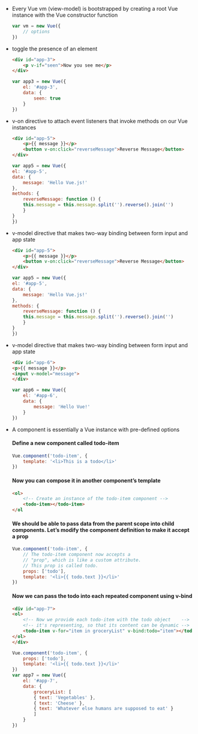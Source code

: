 
- Every Vue vm (view-model) is bootstrapped by creating a root Vue instance with the Vue constructor function
    ```javascript
    var vm = new Vue({
        // options
    })
    ```

- toggle the presence of an element
    ```html
    <div id="app-3">
        <p v-if="seen">Now you see me</p>
    </div>
    ```
    ```javascript
    var app3 = new Vue({
        el: '#app-3',
        data: {
            seen: true
        }
    })
    ```

- v-on directive to attach event listeners that invoke methods on our Vue instances
    ```html
    <div id="app-5">
        <p>{{ message }}</p>
        <button v-on:click="reverseMessage">Reverse Message</button>
    </div>
    ```
    ```javascript
    var app5 = new Vue({
    el: '#app-5',
    data: {
        message: 'Hello Vue.js!'
    },
    methods: {
        reverseMessage: function () {
        this.message = this.message.split('').reverse().join('')
        }
    }
    })
    ```

- v-model directive that makes two-way binding between form input and app state
    ```html
    <div id="app-5">
        <p>{{ message }}</p>
        <button v-on:click="reverseMessage">Reverse Message</button>
    </div>
    ```
    ```javascript
    var app5 = new Vue({
    el: '#app-5',
    data: {
        message: 'Hello Vue.js!'
    },
    methods: {
        reverseMessage: function () {
        this.message = this.message.split('').reverse().join('')
        }
    }
    })

- v-model directive that makes two-way binding between form input and app state
    ```html
    <div id="app-6">
    <p>{{ message }}</p>
    <input v-model="message">
    </div>
    ```
    ```javascript
    var app6 = new Vue({
        el: '#app-6',
        data: {
            message: 'Hello Vue!'
        }
    })
    ```

- A component is essentially a Vue instance with pre-defined options
    
    #### Define a new component called todo-item
    ```javascript
    Vue.component('todo-item', {
        template: '<li>This is a todo</li>'
    })
    ```

    #### Now you can compose it in another component’s template
    ```html
    <ol>
        <!-- Create an instance of the todo-item component -->
        <todo-item></todo-item>
    </ol
    ```

    #### We should be able to pass data from the parent scope into child components. Let’s modify the component definition to make it accept a prop
    ```javascript
    Vue.component('todo-item', {
        // The todo-item component now accepts a
        // "prop", which is like a custom attribute.
        // This prop is called todo.
        props: ['todo'],
        template: '<li>{{ todo.text }}</li>'
    })
    ```

    #### Now we can pass the todo into each repeated component using v-bind
    ```html
    <div id="app-7">
    <ol>
        <!-- Now we provide each todo-item with the todo object    -->
        <!-- it's representing, so that its content can be dynamic -->
        <todo-item v-for="item in groceryList" v-bind:todo="item"></todo-item>
    </ol>
    </div>
    ```
    ```javascript
    Vue.component('todo-item', {
        props: ['todo'],
        template: '<li>{{ todo.text }}</li>'
    })
    var app7 = new Vue({
        el: '#app-7',
        data: {
            groceryList: [
            { text: 'Vegetables' },
            { text: 'Cheese' },
            { text: 'Whatever else humans are supposed to eat' }
            ]
        }
    })
    ```
    
